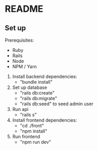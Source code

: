 # README

## Set up
Prerequisites: 
- Ruby
- Rails 
- Node 
- NPM / Yarn

1. Install backend dependencies: 
    - "bundle install" 
2. Set up database 
    - "rails db:create"
    - "rails db:migrate" 
    - "rails db:seed" to seed admin user 
3. Run api
    - "rails s" 
4. Install frontend dependencies: 
    - "cd ./front"
    - "npm install" 
5. Run frontend 
    - "npm run dev" 
